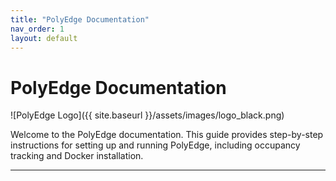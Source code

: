 ```yaml
---
title: "PolyEdge Documentation"
nav_order: 1
layout: default
---
```


# PolyEdge Documentation

![PolyEdge Logo]({{ site.baseurl }}/assets/images/logo_black.png)

Welcome to the PolyEdge documentation. This guide provides step-by-step instructions for setting up and running PolyEdge, including occupancy tracking and Docker installation.

---
